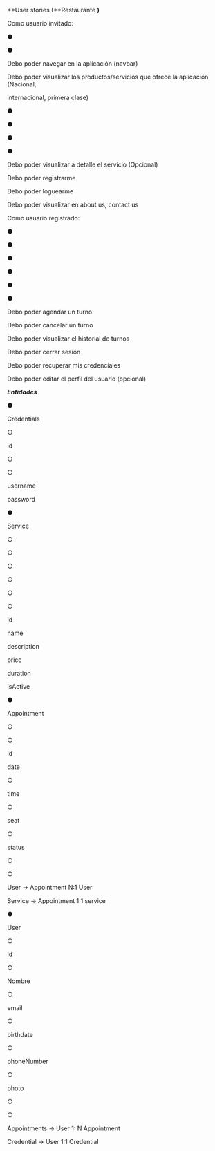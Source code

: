 ﻿<a name="br1"></a> 

**User stories (**Restaurante **)**

Como usuario invitado:

●

●

Debo poder navegar en la aplicación (navbar)

Debo poder visualizar los productos/servicios que ofrece la aplicación (Nacional,

internacional, primera clase)

●

●

●

●

Debo poder visualizar a detalle el servicio (Opcional)

Debo poder registrarme

Debo poder loguearme

Debo poder visualizar en about us, contact us

Como usuario registrado:

●

●

●

●

●

●

Debo poder agendar un turno

Debo poder cancelar un turno

Debo poder visualizar el historial de turnos

Debo poder cerrar sesión

Debo poder recuperar mis credenciales

Debo poder editar el perfil del usuario (opcional)

***Entidades***

●

Credentials

○

id

○

○

username

password

●

Service

○

○

○

○

○

○

id

name

description

price

duration

isActive

●

Appointment

○

○

id

date

○

time

○

seat

○

status

○

○

User -> Appointment N:1 User

Service -> Appointment 1:1 service

●

User

○

id

○

Nombre

○

email

○

birthdate

○

phoneNumber

○

photo

○

○

Appointments -> User 1: N Appointment

Credential -> User 1:1 Credential



<a name="br2"></a> 

